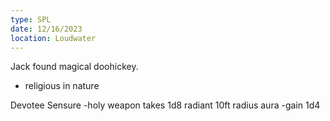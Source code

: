 ```yaml
---
type: SPL
date: 12/16/2023
location: Loudwater
---
```


Jack found magical doohickey.
- religious in nature

Devotee Sensure 
	-holy weapon
		takes 1d8 radiant
		10ft radius aura
			-gain 1d4
